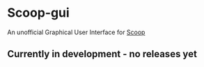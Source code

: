 # Scoop-gui
An unofficial Graphical User Interface for [Scoop](https://scoop.sh/)

## Currently in development - no releases yet
